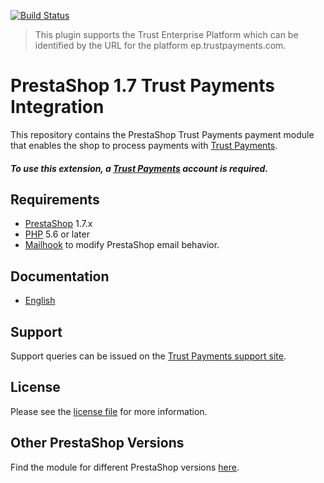 [![Build Status](https://travis-ci.org/TrustPayments/prestashop-1.7.svg?branch=master)](https://travis-ci.org/TrustPayments/prestashop-1.7)

> This plugin supports the Trust Enterprise Platform which can be identified by the URL for the platform ep.trustpayments.com.

# PrestaShop 1.7 Trust Payments Integration
This repository contains the PrestaShop Trust Payments payment module that enables the shop to process payments with [Trust Payments](https://www.trustpayments.com/).

##### To use this extension, a [Trust Payments](https://www.trustpayments.com/) account is required.

## Requirements

* [PrestaShop](https://www.prestashop.com/) 1.7.x
* [PHP](http://php.net/) 5.6 or later
* [Mailhook](https://github.com/wallee-payment/prestashop-mailhook/releases) to modify PrestaShop email behavior.

## Documentation

* [English](https://plugin-documentation.ep.trustpayments.com/TrustPayments/prestashop-1.7/1.2.22/docs/en/documentation.html)

## Support

Support queries can be issued on the [Trust Payments support site](https://www.trustpayments.com/contact-us/).

## License

Please see the [license file](https://github.com/TrustPayments/prestashop-1.7/blob/1.2.22/LICENSE) for more information.

## Other PrestaShop Versions

Find the module for different PrestaShop versions [here](../../../prestashop).
